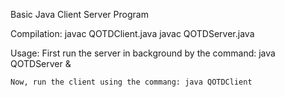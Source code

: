 Basic Java Client Server Program

Compilation:    javac QOTDClient.java
		javac QOTDServer.java

Usage:  First run the server in background by the command: 	java QOTDServer &

	Now, run the client using the commang: java QOTDClient
